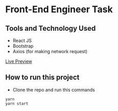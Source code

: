 # Front-End Engineer Task

## Tools and Technology Used

- React JS
- Bootstrap
- Axios (for making network request)

[Live Preview](https://housen-real-estate.netlify.app/)

## How to run this project

- Clone the repo and run this commands

```
yarn
yarn start

```
